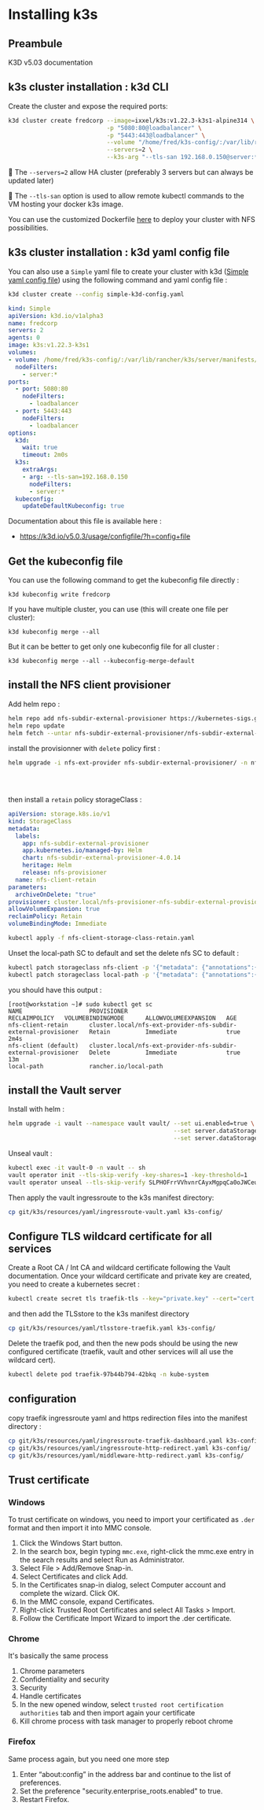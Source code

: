# Installing k3s
## Preambule
K3D v5.03 documentation

## k3s cluster installation : k3d CLI
Create the cluster and expose the required ports:

```bash
k3d cluster create fredcorp --image=ixxel/k3s:v1.22.3-k3s1-alpine314 \
                            -p "5080:80@loadbalancer" \
                            -p "5443:443@loadbalancer" \
                            --volume "/home/fred/k3s-config/:/var/lib/rancher/k3s/server/manifests/" \
                            --servers=2 \
                            --k3s-arg "--tls-san 192.168.0.150@server:*"
```
:pushpin: The `--servers=2` allow HA cluster (preferably 3 servers but can always be updated later)

:pushpin: The `--tls-san` option is used to allow remote kubectl commands to the VM hosting your docker k3s image.

You can use the customized Dockerfile [here](../resources/Dockerfile) to deploy your cluster with NFS possibilities.

## k3s cluster installation : k3d yaml config file

You can also use a `Simple` yaml file to create your cluster with k3d ([Simple yaml config file](../resources/yaml/simple-k3d-config.yaml)) using the following command and yaml config file :

```bash
k3d cluster create --config simple-k3d-config.yaml
```
```yaml
kind: Simple
apiVersion: k3d.io/v1alpha3
name: fredcorp
servers: 2
agents: 0
image: k3s:v1.22.3-k3s1
volumes:
- volume: /home/fred/k3s-config/:/var/lib/rancher/k3s/server/manifests/
  nodeFilters:
    - server:*
ports:
  - port: 5080:80
    nodeFilters:
      - loadbalancer
  - port: 5443:443
    nodeFilters:
      - loadbalancer
options:
  k3d:
    wait: true
    timeout: 2m0s
  k3s:
    extraArgs:
    - arg: --tls-san=192.168.0.150
      nodeFilters:
      - server:*
  kubeconfig:
    updateDefaultKubeconfig: true
```

Documentation about this file is available here :
- https://k3d.io/v5.0.3/usage/configfile/?h=config+file

## Get the kubeconfig file

You can use the following command to get the kubeconfig file directly :
```
k3d kubeconfig write fredcorp
```

If you have multiple cluster, you can use (this will create one file per cluster):
```
k3d kubeconfig merge --all
```

But it can be better to get only one kubeconfig file for all cluster :
```
k3d kubeconfig merge --all --kubeconfig-merge-default
```

## install the NFS client provisioner

Add helm repo :

```bash
helm repo add nfs-subdir-external-provisioner https://kubernetes-sigs.github.io/nfs-subdir-external-provisioner/
helm repo update
helm fetch --untar nfs-subdir-external-provisioner/nfs-subdir-external-provisioner
```

install the provisionner with `delete` policy first :

```bash
helm upgrade -i nfs-ext-provider nfs-subdir-external-provisioner/ -n nfs --set nfs.server=192.168.0.151 \
                                                                         --set nfs.path=/NFS/data-k3s \
                                                                         --set storageClass.reclaimPolicy=Delete \
                                                                         --set accessModes=ReadWriteMany
```

then install a `retain` policy storageClass :

```yaml
apiVersion: storage.k8s.io/v1
kind: StorageClass
metadata:
  labels:
    app: nfs-subdir-external-provisioner
    app.kubernetes.io/managed-by: Helm
    chart: nfs-subdir-external-provisioner-4.0.14
    heritage: Helm
    release: nfs-provisioner
  name: nfs-client-retain
parameters:
  archiveOnDelete: "true"
provisioner: cluster.local/nfs-provisioner-nfs-subdir-external-provisioner
allowVolumeExpansion: true
reclaimPolicy: Retain
volumeBindingMode: Immediate
```

```bash
kubectl apply -f nfs-client-storage-class-retain.yaml
```

Unset the local-path SC to default and set the delete nfs SC to default :

```bash
kubectl patch storageclass nfs-client -p '{"metadata": {"annotations":{"storageclass.kubernetes.io/is-default-class":"true"}}}'
kubectl patch storageclass local-path -p '{"metadata": {"annotations":{"storageclass.kubernetes.io/is-default-class":"false"}}}'
```

you should have this output :

```console
[root@workstation ~]# sudo kubectl get sc
NAME                   PROVISIONER                                                      RECLAIMPOLICY   VOLUMEBINDINGMODE      ALLOWVOLUMEEXPANSION   AGE
nfs-client-retain      cluster.local/nfs-ext-provider-nfs-subdir-external-provisioner   Retain          Immediate              true                   2m4s
nfs-client (default)   cluster.local/nfs-ext-provider-nfs-subdir-external-provisioner   Delete          Immediate              true                   13m
local-path             rancher.io/local-path
```

## install the Vault server

Install with helm :
```bash
helm upgrade -i vault --namespace vault vault/ --set ui.enabled=true \
                                               --set server.dataStorage.storageClass=nfs-client-retain \
                                               --set server.dataStorage.size=5Gi
```

Unseal vault :

```bash
kubectl exec -it vault-0 -n vault -- sh
vault operator init --tls-skip-verify -key-shares=1 -key-threshold=1
vault operator unseal --tls-skip-verify SLPHOFrrVVhvnrCAyxMgpqCa0oJWCeuPvhkqC3uSv2U=
```

Then apply the vault ingressroute to the k3s manifest directory:
```bash
cp git/k3s/resources/yaml/ingressroute-vault.yaml k3s-config/
```

## Configure TLS wildcard certificate for all services

Create a Root CA / Int CA and wildcard certificate following the Vault documentation.
Once your wildcard certificate and private key are created, you need to create a kubernetes secret :

```bash
kubectl create secret tls traefik-tls --key="private.key" --cert="cert.crt" -n kube-system
```
 and then add the TLSstore to the k3s manifest directory 
 
 ```bash
 cp git/k3s/resources/yaml/tlsstore-traefik.yaml k3s-config/
```

Delete the traefik pod, and then the new pods should be using the new configured certificate (traefik, vault and other services will all use the wildcard cert).
 
 ```bash
kubectl delete pod traefik-97b44b794-42bkq -n kube-system
```


## configuration

copy traefik ingressroute yaml and https redirection files into the manifest directory :

```bash
cp git/k3s/resources/yaml/ingressroute-traefik-dashboard.yaml k3s-config/
cp git/k3s/resources/yaml/ingressroute-http-redirect.yaml k3s-config/
cp git/k3s/resources/yaml/middleware-http-redirect.yaml k3s-config/
```

## Trust certificate

### Windows

To trust certificate on windows, you need to import your certificated as `.der` format and then import it into MMC console.

1. Click the Windows Start button.
2. In the search box, begin typing `mmc.exe`, right-click the mmc.exe entry in the search results and select Run as Administrator.
3. Select File > Add/Remove Snap-in.
4. Select Certificates and click Add.
5. In the Certificates snap-in dialog, select Computer account and complete the wizard.
Click OK.
6. In the MMC console, expand Certificates.
7. Right-click Trusted Root Certificates and select All Tasks > Import.
8. Follow the Certificate Import Wizard to import the .der certificate.

### Chrome

It's basically the same process 
1. Chrome parameters
2. Confidentiality and security
3. Security
4. Handle certificates
5. In the new opened window, select `trusted root certification authorities` tab and then import again your certificate
6. Kill chrome process with task manager to properly reboot chrome

### Firefox

Same process again, but you need one more step 

1. Enter “about:config” in the address bar and continue to the list of preferences.
2. Set the preference "security.enterprise_roots.enabled" to true.
3. Restart Firefox. 



